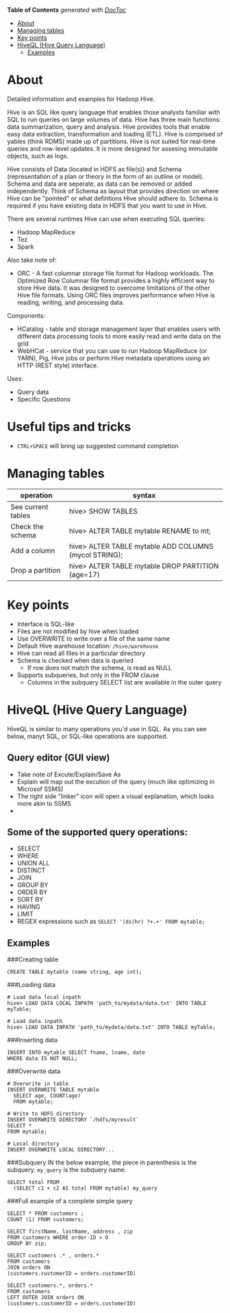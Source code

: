 <!-- START doctoc generated TOC please keep comment here to allow auto update -->
<!-- DON'T EDIT THIS SECTION, INSTEAD RE-RUN doctoc TO UPDATE -->
**Table of Contents**  *generated with [DocToc](https://github.com/thlorenz/doctoc)*

- [About](#about)
- [Managing tables](#managing-tables)
- [Key points](#key-points)
- [HiveQL (Hive Query Language)](#hiveql-hive-query-language)
  - [Examples](#examples)

<!-- END doctoc generated TOC please keep comment here to allow auto update -->

# About

Detailed information and examples for Hadoop Hive.

Hive is an SQL like query language that enables those analysts familiar with SQL to run queries on large volumes of data.  Hive has three main functions: data summarization, query and analysis. Hive provides tools that enable easy data extraction, transformation and loading (ETL). Hive is comprised of yables (think RDMS) made up of partitions. Hive is not suited for real-time queries and row-level updates. It is more designed for assesing immutable objects, such as logs.

Hive consists of Data (located in HDFS as file(s)) and Schema (representation of a plan or theory in the form of an outline or model). Schema and data are seperate, as data can be removed or added independently. Think of Schema as layout that provides direction on where Hive can be "pointed" or what defintions Hive should adhere to. Schema is required if you have existing data in HDFS that you want to use in Hive.

There are several runtimes Hive can use when executing SQL queries:

* Hadoop MapReduce
* Tez
* Spark

Also take note of:

* ORC - A fast columnar storage file format for Hadoop workloads. The Optimized Row Columnar file format provides a highly efficient way to store Hive data. It was designed to overcome limitations of the other Hive file formats. Using ORC files improves performance when Hive is reading, writing, and processing data.

Components:

* HCatalog - table and storage management layer that enables users with different data processing tools  to more easily read and write data on the grid
* WebHCat - service that you can use to run Hadoop MapReduce (or YARN), Pig, Hive jobs or perform Hive metadata operations using an HTTP (REST style) interface.

Uses:

* Query data
* Specific Questions

# Useful tips and tricks

* `CTRL+SPACE` will bring up suggested command completion

# Managing tables

operation| syntax
---------|-----------
See current tables | hive> SHOW TABLES
Check the schema | hive> ALTER TABLE mytable RENAME to mt;
Add a column | hive> ALTER TABLE mytable ADD COLUMNS (mycol STRING);
Drop a partition | hive> ALTER TABLE mytable DROP PARTITION (age=17)


# Key points

* Interface is SQL-like
* Files are not modified by hive when loaded
* Use OVERWRITE to write over a file of the same name
* Default Hive warehouse location: `/hive/warehouse`
* Hive can read all files in a particular directory
* Schema is checked when data is queried
  * If row does not match the schema, is read as NULL
* Supports subqueries, but only in the FROM clause
  * Columns in the subquery SELECT list are available in the outer query

# HiveQL (Hive Query Language)

HiveQL is similar to many operations you'd use in SQL. As you can see below, manyt SQL, or SQL-like operations are supported.

## Query editor (GUI view)

* Take note of Excute/Explain/Save As
* Explain will map out the excution of the query (much like optimizing in Microsof SSMS)
* The right side "linker" icon will open a visual explanation, which looks more akin to SSMS
* 

## Some of the supported query operations:

* SELECT
* WHERE
* UNION ALL
* DISTINCT
* JOIN
* GROUP BY
* ORDER BY
* SORT BY
* HAVING
* LIMIT
* REGEX expressions such as `SELECT '(ds|hr) ?+.+' FROM mytable;`

## Examples

###Creating table
```
CREATE TABLE mytable (name string, age int);
```

###Loading data
```
# Load data local inpath
hive> LOAD DATA LOCAL INPATH 'path_to/mydata/data.txt' INTO TABLE myTable;

# Load data inpath
hive> LOAD DATA INPATH 'path_to/mydata/data.txt' INTO TABLE myTable;
```

###Inserting data
```
INSERT INTO mytable SELECT fname, lname, date 
WHERE data IS NOT NULL;
```

###Overwrite data
```
# Overwrite in table
INSERT OVERWRITE TABLE mytable 
  SELECT age, COUNT(age) 
  FROM mytable;
  
# Write to HDFS directory
INSERT OVERWRITE DIRECTORY `/hdfs/myresult`
SELECT *
FROM mytable;

# Local directory
INSERT OVERWRITE LOCAL DIRECTORY...
```

###Subquery
IN the below example, the piece in parenthesis is the subquery. `my_query` is the subquery name.
```
SELECT total FROM
  (SELECT c1 + c2 AS total FROM mytable) my_query
```

###Full example of a complete simple query

```
SELECT * FROM customers ; 
COUNT (1) FROM customers; 

SELECT firstName, lastName, address , zip 
FROM customers WHERE order-ID > O 
GROUP BY zip; 

SELECT customers .* , orders.* 
FROM customers 
JOIN orders ON 
(customers.customerID = orders.customerID) 

SELECT customers.*, orders.*
FROM customers 
LEFT OUTER JOIN orders ON 
(customers.customerID = orders.customerID) 
```
